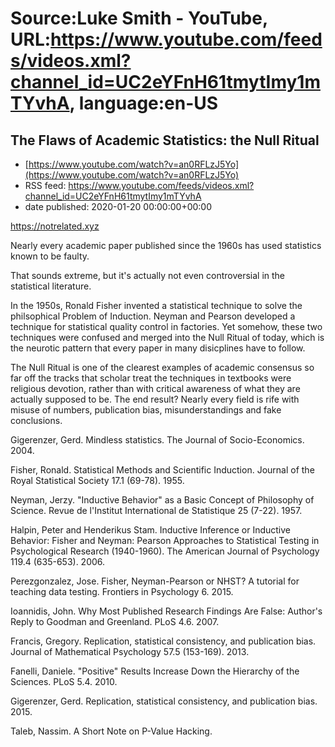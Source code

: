 # Source:Luke Smith - YouTube, URL:https://www.youtube.com/feeds/videos.xml?channel_id=UC2eYFnH61tmytImy1mTYvhA, language:en-US

## The Flaws of Academic Statistics: the Null Ritual
 - [https://www.youtube.com/watch?v=an0RFLzJ5Yo](https://www.youtube.com/watch?v=an0RFLzJ5Yo)
 - RSS feed: https://www.youtube.com/feeds/videos.xml?channel_id=UC2eYFnH61tmytImy1mTYvhA
 - date published: 2020-01-20 00:00:00+00:00

https://notrelated.xyz

Nearly every academic paper published since the 1960s has used statistics known to be faulty.

 That sounds extreme, but it's actually not even controversial in the statistical literature.

 In the 1950s, Ronald Fisher invented a statistical technique to solve the philsophical Problem of Induction. Neyman and Pearson developed a technique for statistical quality control in factories. Yet somehow, these two techniques were confused and merged into the Null Ritual of today, which is the neurotic pattern that every paper in many disicplines have to follow.

 The Null Ritual is one of the clearest examples of academic consensus so far off the tracks that scholar treat the techniques in textbooks were religious devotion, rather than with critical awareness of what they are actually supposed to be. The end result? Nearly every field is rife with misuse of numbers, publication bias, misunderstandings and fake conclusions.

 Gigerenzer, Gerd. Mindless statistics. The Journal of Socio-Economics. 2004.

 Fisher, Ronald. Statistical Methods and Scientific Induction. Journal of the Royal Statistical Society 17.1 (69-78). 1955.

 Neyman, Jerzy. "Inductive Behavior" as a Basic Concept of Philosophy of Science. Revue de l'Institut International de Statistique 25 (7-22). 1957.

 Halpin, Peter and Henderikus Stam. Inductive Inference or Inductive Behavior: Fisher and Neyman: Pearson Approaches to Statistical Testing in Psychological Research (1940-1960). The American Journal of Psychology 119.4 (635-653). 2006.

 Perezgonzalez, Jose. Fisher, Neyman-Pearson or NHST? A tutorial for teaching data testing. Frontiers in Psychology 6. 2015.

 Ioannidis, John. Why Most Published Research Findings Are False: Author's Reply to Goodman and Greenland. PLoS 4.6. 2007.

 Francis, Gregory. Replication, statistical consistency, and publication bias. Journal of Mathematical Psychology 57.5 (153-169). 2013.

 Fanelli, Daniele. "Positive" Results Increase Down the Hierarchy of the Sciences. PLoS 5.4. 2010.

 Gigerenzer, Gerd. Replication, statistical consistency, and publication bias. 2015.

 Taleb, Nassim. A Short Note on P-Value Hacking.

